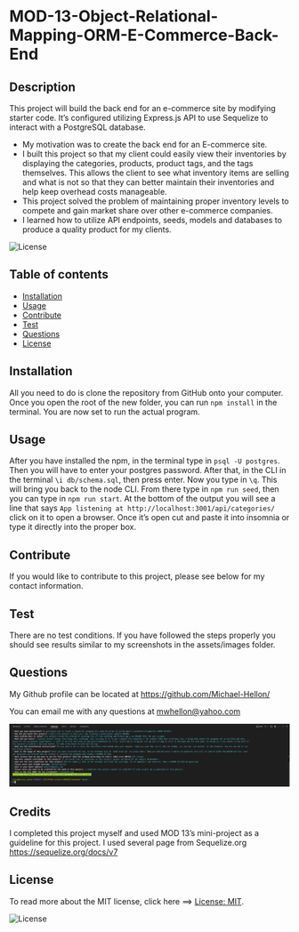 
# MOD-13-Object-Relational-Mapping-ORM-E-Commerce-Back-End

## Description

This project will build the back end for an e-commerce site by modifying starter code. It’s configured utilizing Express.js API to use Sequelize to interact with a PostgreSQL database.

- My motivation was to create the back end for an E-commerce site.
- I built this project so that my client could easily view their inventories by displaying the categories, products, product tags, and the tags themselves. This allows the client to see what inventory items are selling and what is not so that they can better maintain their inventories and help keep overhead costs manageable.
- This project solved the problem of maintaining proper inventory levels to compete and gain market share over other e-commerce companies.
- I learned how to utilize API endpoints, seeds, models and databases to produce a quality product for my clients.  

![License](https://img.shields.io/badge/License-MIT-green.svg)

## Table of contents

* [Installation](#installation)
* [Usage](#usage)
* [Contribute](#contribute)
*  [Test](#test)
* [Questions](#questions)
* [License](#license)

## Installation

All you need to do is clone the repository from GitHub onto your computer. Once you open the root of the new folder, you can run `npm install` in the terminal. You are now set to run the actual program.

## Usage

After you have installed the npm, in the terminal type in `psql -U postgres`. Then you will have to enter your postgres password. After that, in the CLI in the terminal `\i db/schema.sql`, then press enter. Now you type in `\q`.  This will bring you back to the node CLI. From there type in `npm run seed`, then you can type in `npm run start`. At the bottom of the output you will see a line that says `App listening at http://localhost:3001/api/categories/` click on it to open a browser. Once it’s open cut and paste it into insomnia or type it directly into the proper box. 

## Contribute

If you would like to contribute to this project, please see below for my contact information.

## Test

There are no test conditions. If you have followed the steps properly you should see results similar to my screenshots in the assets/images folder.

## Questions

My Github profile can be located at <https://github.com/Michael-Hellon/>

You can email me with any questions at <mwhellon@yahoo.com>

![screenshot](/assets/images/screenshot.png)

## Credits

I completed this project myself and used MOD 13’s mini-project as a guideline for this project. I used several page from Sequelize.org  https://sequelize.org/docs/v7

## License

To read more about the MIT license, click here ==> [License: MIT](https://opensource.org/licenses/MIT).

![License](https://img.shields.io/badge/License-MIT-green.svg)
